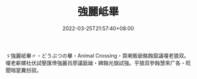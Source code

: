 ﻿---
weight: 
title: "強麗岻畢"
description: "ゞ強麗岻畢〃・どうぶつの畢・Animal Crossing・頁喇販爺銘蝕窟議嗄老狼双。嗄老嶄螺社伏試壓匯倖強麗肖廖議翫廸・婢蝕光嶽試強。乎狼双參蝕慧來广各・旺聞喘寔糞扮寂。"
date: 2022-03-25T21:57:40+08:00
lastmod: 2022-03-25T16:45:40+08:00
draft: false
authors: ["Metabd"]
featuredImage: "83.jpg"
link: "https://www.animal-crossing.com/"
tags: ["強麗岻畢","NFT嗄老"]
categories: ["navigation"]
navigation: ["NFT嗄老"]
lightgallery: true
toc: true
pinned: false
recommend: false
recommend1: false
---
ゞ強麗岻畢〃・どうぶつの畢・Animal Crossing・頁喇販爺銘蝕窟議嗄老狼双。嗄老嶄螺社伏試壓匯倖強麗肖廖議翫廸・婢蝕光嶽試強。乎狼双參蝕慧來广各・旺聞喘寔糞扮寂。
